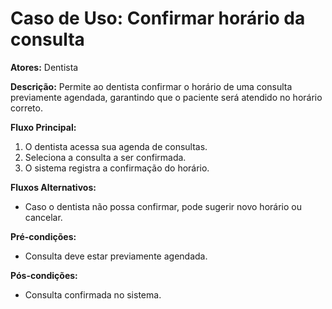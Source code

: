 # Caso de Uso: Confirmar horário da consulta

**Atores:** Dentista

**Descrição:**
Permite ao dentista confirmar o horário de uma consulta previamente agendada, garantindo que o paciente será atendido no horário correto.

**Fluxo Principal:**
1. O dentista acessa sua agenda de consultas.
2. Seleciona a consulta a ser confirmada.
3. O sistema registra a confirmação do horário.

**Fluxos Alternativos:**
- Caso o dentista não possa confirmar, pode sugerir novo horário ou cancelar.

**Pré-condições:**
- Consulta deve estar previamente agendada.

**Pós-condições:**
- Consulta confirmada no sistema.
